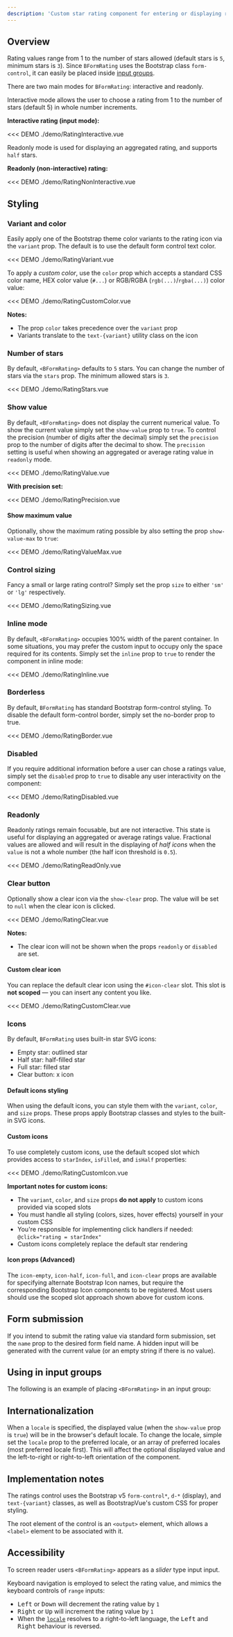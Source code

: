 ```yaml
---
description: 'Custom star rating component for entering or displaying rating values. Fully WAI-ARIA accessible with keyboard control, supporting both interactive and readonly modes with customizable styling and icons.'
---
```


## Overview

Rating values range from 1 to the number of stars allowed (default stars is `5`, minimum stars is `3`). Since `BFormRating` uses the Bootstrap class `form-control`, it can easily be placed inside [input groups](/docs/components/input-group.html).

There are two main modes for `BFormRating`: interactive and readonly.

Interactive mode allows the user to choose a rating from 1 to the number of stars (default 5) in whole number increments.

**Interactive rating (input mode):**

<<< DEMO ./demo/RatingInteractive.vue

Readonly mode is used for displaying an aggregated rating, and supports `half` stars.

**Readonly (non-interactive) rating:**

<<< DEMO ./demo/RatingNonInteractive.vue

## Styling

### Variant and color

Easily apply one of the Bootstrap theme color variants to the rating icon via the `variant` prop.
The default is to use the default form control text color.

<<< DEMO ./demo/RatingVariant.vue

To apply a _custom color_, use the `color` prop which accepts a standard CSS color name, HEX color
value (`#...`) or RGB/RGBA (`rgb(...)`/`rgba(...)`) color value:

<<< DEMO ./demo/RatingCustomColor.vue

**Notes:**

- The prop `color` takes precedence over the `variant` prop
- Variants translate to the `text-{variant}` utility class on the icon

### Number of stars

By default, `<BFormRating>` defaults to `5` stars. You can change the number of stars via the
`stars` prop. The minimum allowed stars is `3`.

<<< DEMO ./demo/RatingStars.vue

### Show value

By default, `<BFormRating>` does not display the current numerical value. To show the current value
simply set the `show-value` prop to `true`. To control the precision (number of digits after the
decimal) simply set the `precision` prop to the number of digits after the decimal to show. The
`precision` setting is useful when showing an aggregated or average rating value in `readonly` mode.

<<< DEMO ./demo/RatingValue.vue

**With precision set:**

<<< DEMO ./demo/RatingPrecision.vue

#### Show maximum value

Optionally, show the maximum rating possible by also setting the prop `show-value-max` to `true`:

<<< DEMO ./demo/RatingValueMax.vue

### Control sizing

Fancy a small or large rating control? Simply set the prop `size` to either `'sm'` or `'lg'`
respectively.

<<< DEMO ./demo/RatingSizing.vue

### Inline mode

By default, `<BFormRating>` occupies 100% width of the parent container. In some situations, you
may prefer the custom input to occupy only the space required for its contents. Simply set the
`inline` prop to `true` to render the component in inline mode:

<<< DEMO ./demo/RatingInline.vue

### Borderless

By default, `BFormRating` has standard Bootstrap form-control styling. To disable the default form-control border, simply set the no-border prop to true.

<<< DEMO ./demo/RatingBorder.vue

### Disabled

If you require additional information before a user can chose a ratings value, simply set the `disabled` prop to `true` to disable any user interactivity on the component:

<<< DEMO ./demo/RatingDisabled.vue

### Readonly

Readonly ratings remain focusable, but are not interactive. This state is useful for displaying an
aggregated or average ratings value. Fractional values are allowed and will result in the displaying
of _half icons_ when the `value` is not a whole number (the half icon threshold is `0.5`).

<<< DEMO ./demo/RatingReadOnly.vue

### Clear button

Optionally show a clear icon via the `show-clear` prop. The value will be set to `null` when the clear icon is clicked.

<<< DEMO ./demo/RatingClear.vue

**Notes:**

- The clear icon will not be shown when the props `readonly` or `disabled` are set.

#### Custom clear icon

You can replace the default clear icon using the `#icon-clear` slot.
This slot is **not scoped** — you can insert any content you like.

<<< DEMO ./demo/RatingCustomClear.vue

### Icons

By default, `BFormRating` uses built-in star SVG icons:

- Empty star: outlined star
- Half star: half-filled star
- Full star: filled star
- Clear button: x icon

#### Default icons styling

When using the default icons, you can style them with the `variant`, `color`, and `size` props. These props apply Bootstrap classes and styles to the built-in SVG icons.

#### Custom icons

To use completely custom icons, use the default scoped slot which provides access to `starIndex`, `isFilled`, and `isHalf` properties:

<<< DEMO ./demo/RatingCustomIcon.vue

**Important notes for custom icons:**

- The `variant`, `color`, and `size` props **do not apply** to custom icons provided via scoped slots
- You must handle all styling (colors, sizes, hover effects) yourself in your custom CSS
- You're responsible for implementing click handlers if needed: `@click="rating = starIndex"`
- Custom icons completely replace the default star rendering

#### Icon props (Advanced)

The `icon-empty`, `icon-half`, `icon-full`, and `icon-clear` props are available for specifying alternate Bootstrap Icon names, but require the corresponding Bootstrap Icon components to be registered. Most users should use the scoped slot approach shown above for custom icons.

## Form submission

If you intend to submit the rating value via standard form submission, set the `name` prop to the
desired form field name. A hidden input will be generated with the current value (or an empty string
if there is no value).

<NotYetImplemented />

## Using in input groups

The following is an example of placing `<BFormRating>` in an input group:

<NotYetImplemented />

## Internationalization

When a `locale` is specified, the displayed value (when the `show-value` prop is `true`) will be in
the browser's default locale. To change the locale, simple set the `locale` prop to the preferred
locale, or an array of preferred locales (most preferred locale first). This will affect the
optional displayed value and the left-to-right or right-to-left orientation of the component.

<NotYetImplemented />

## Implementation notes

The ratings control uses the Bootstrap v5 `form-control*`, `d-*` (display), and
`text-{variant}` classes, as well as BootstrapVue's custom CSS for proper styling.

<NotYetImplemented/>The root element of the control is an `<output>` element, which allows a `<label>` element to be
associated with it.

## Accessibility

To screen reader users `<BFormRating>` appears as a _slider_ type input input.

Keyboard navigation is employed to select the rating value, and mimics the keyboard controls of
`range` inputs:

- <kbd>Left</kbd> or <kbd>Down</kbd> will decrement the rating value by `1`
- <kbd>Right</kbd> or <kbd>Up</kbd> will increment the rating value by `1`
- When the [`locale`](#internationalization) resolves to a right-to-left language, the
  <kbd>Left</kbd> and <kbd>Right</kbd> behaviour is reversed.
